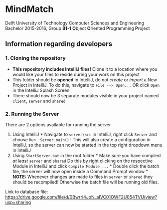 # MindMatch
Delft University of Technology
Computer Sciences and Engineering Bachelor 2015-2016, Group **B1-1**
**O**bject **O**riented **P**rogramming **P**roject 


## Information regarding developers

### 1. Cloning the repository
  * **This repository includes IntelliJ files!**
    Clone it to a location where you would like your files to reside during your work on this project
  * This folder should be **opened** in IntelliJ, do not *create* or *import* a New Project in IntelliJ.
    To do this, navigate to `File --> Open...` OR click `Open` in the IntelliJ Splash Screen
  * There should now be 3 separate modules visible in your project named `client`, `server` and `shared`
  
### 2. Running the Server
  There are 2 options available for running the server
  
  1. Using IntelliJ
    * Navigate to `server\src` in IntelliJ, right click `Server` and choose `Run 'Server.main()'`
      This will also create a configuration in IntelliJ, so the server can now be started in the top right dropdown menu in IntelliJ
  2. Using `StartServer.bat` in the root folder
    * Make sure you have compiled *at least* `server` and `shared`
      Do this by right clicking on the respective Module in IntelliJ and click `Compile Module ...`
    * Double click the batch file, the server will now open inside a Command Prompt window
    * **NOTE:** Whenever changes are made to files in `server` or `shared` they should be recompiled! Otherwise the batch file will be running old files.

Link to database file: https://drive.google.com/file/d/0Bwrri4JoN_aIVC01OWF2U054TVU/view?usp=sharing
